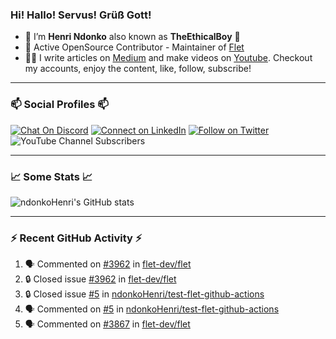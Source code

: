 ### Hi! Hallo! Servus! Grüß Gott!

- 🙂  I’m **Henri Ndonko** also known as **TheEthicalBoy** 👾
- 🚀  Active OpenSource Contributor - Maintainer of [Flet](https://github.com/flet-dev/flet) 
- 👨‍🏫  I write articles on [Medium](https://ndonkohenri.medium.com/) and make videos on [Youtube](https://youtube.com/@ndonkoHenri). Checkout my accounts, enjoy the content, like, follow, subscribe!

---

### 📫 Social Profiles 📫

[![Chat On Discord](https://img.shields.io/badge/--discord?label=Username=the_ethical_boy&logo=Discord&style=social)](https://github.com/ndonkoHenri) 
[![Connect on LinkedIn](https://img.shields.io/badge/--linkedin?label=LinkedIn&logo=LinkedIn&style=social)](https://www.linkedin.com/in/ndonkohenri) 
[![Follow on Twitter](https://img.shields.io/badge/--twitter?label=Twitter&logo=Twitter&style=social)](https://twitter.com/ndonkoHenri)
![YouTube Channel Subscribers](https://img.shields.io/youtube/channel/subscribers/UC2j9sVx0O7M8CebjMtyCuNQ?style=social&label=Youtube&link=https%3A%2F%2Fyoutube.com%2F%40ndonkoHenri)

---

### 📈 Some Stats 📈

<!-- <a href="https://github.com/ndonkoHenri">
<img src="https://github.com/ndonkoHenri/github-stats/blob/master/generated/overview.svg#gh-dark-mode-only" />
<img src="https://github.com/ndonkoHenri/github-stats/blob/master/generated/languages.svg#gh-dark-mode-only" />
<img src="https://github.com/ndonkoHenri/github-stats/blob/master/generated/overview.svg#gh-light-mode-only" />
<img src="https://github.com/ndonkoHenri/github-stats/blob/master/generated/languages.svg#gh-light-mode-only" />
</a> -->

<!-- ![ndonkoHenri's GitHub stats](https://github-readme-stats.vercel.app/api?username=ndonkoHenri&show_icons=true) -->

![ndonkoHenri's GitHub stats](https://github-readme-stats.vercel.app/api?username=ndonkoHenri&theme=tokyonight&show_icons=true&title_color=fff&text_color=fff)

<!-- [![Top Langs](https://github-readme-stats.vercel.app/api/top-langs/?username=ndonkoHenri)](https://github.com/ndonkoHenri/github-readme-stats) -->

---

### :zap: Recent GitHub Activity :zap:

<!--START_SECTION:activity-->
1. 🗣 Commented on [#3962](https://github.com/flet-dev/flet/issues/3962#issuecomment-2342900921) in [flet-dev/flet](https://github.com/flet-dev/flet)
2. 🔒 Closed issue [#3962](https://github.com/flet-dev/flet/issues/3962) in [flet-dev/flet](https://github.com/flet-dev/flet)
3. 🔒 Closed issue [#5](https://github.com/ndonkoHenri/test-flet-github-actions/issues/5) in [ndonkoHenri/test-flet-github-actions](https://github.com/ndonkoHenri/test-flet-github-actions)
4. 🗣 Commented on [#5](https://github.com/ndonkoHenri/test-flet-github-actions/issues/5#issuecomment-2338806175) in [ndonkoHenri/test-flet-github-actions](https://github.com/ndonkoHenri/test-flet-github-actions)
5. 🗣 Commented on [#3867](https://github.com/flet-dev/flet/issues/3867#issuecomment-2336771968) in [flet-dev/flet](https://github.com/flet-dev/flet)
<!--END_SECTION:activity-->
